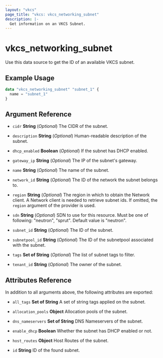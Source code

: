 ```yaml
---
layout: "vkcs"
page_title: "vkcs: vkcs_networking_subnet"
description: |-
  Get information on an VKCS Subnet.
---
```


# vkcs_networking_subnet

Use this data source to get the ID of an available VKCS subnet.

## Example Usage

```terraform
data "vkcs_networking_subnet" "subnet_1" {
  name = "subnet_1"
}
```

## Argument Reference
- `cidr` **String** (*Optional*) The CIDR of the subnet.

- `description` **String** (*Optional*) Human-readable description of the subnet.

- `dhcp_enabled` **Boolean** (*Optional*) If the subnet has DHCP enabled.

- `gateway_ip` **String** (*Optional*) The IP of the subnet's gateway.

- `name` **String** (*Optional*) The name of the subnet.

- `network_id` **String** (*Optional*) The ID of the network the subnet belongs to.

- `region` **String** (*Optional*) The region in which to obtain the Network client. A Network client is needed to retrieve subnet ids. If omitted, the `region` argument of the provider is used.

- `sdn` **String** (*Optional*) SDN to use for this resource. Must be one of following: "neutron", "sprut". Default value is "neutron".

- `subnet_id` **String** (*Optional*) The ID of the subnet.

- `subnetpool_id` **String** (*Optional*) The ID of the subnetpool associated with the subnet.

- `tags` <strong>Set of </strong>**String** (*Optional*) The list of subnet tags to filter.

- `tenant_id` **String** (*Optional*) The owner of the subnet.


## Attributes Reference
In addition to all arguments above, the following attributes are exported:
- `all_tags` <strong>Set of </strong>**String** A set of string tags applied on the subnet.

- `allocation_pools` **Object** Allocation pools of the subnet.

- `dns_nameservers` <strong>Set of </strong>**String** DNS Nameservers of the subnet.

- `enable_dhcp` **Boolean** Whether the subnet has DHCP enabled or not.

- `host_routes` **Object** Host Routes of the subnet.

- `id` **String** ID of the found subnet.


